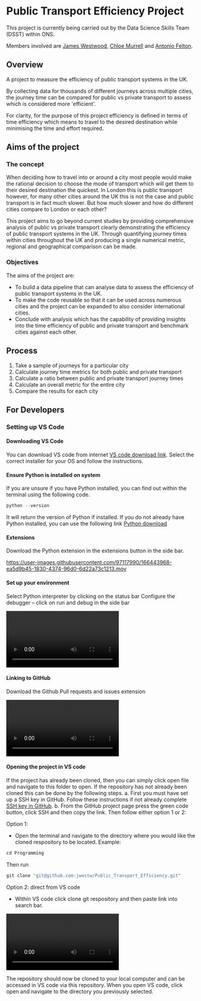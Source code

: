 # Public Transport Efficiency Project

This project is currently being carried out by the Data Science Skills Team (DSST) within ONS.

Members involved are [James Westwood](https://github.com/jwestw), [Chloe Murrell](https://github.com/chloemurrell) and [Antonio Felton](https://github.com/Antonio-John).

## Overview
A project to measure the efficiency of public transport systems in the UK. 

By collecting data for thousands of different journeys across multiple cities, the journey time can be compared for public vs private transport  to assess which is considered more 'efficient'.

For clarity, for the purpose of this project efficiency is defined in terms of time efficiency which means to travel to the desired destination while minimising the time and effort required. 

## Aims of the project 

### The concept 
When deciding how to travel into or around a city most people would make the rational decision to choose the mode of transport which will get them to their desired destination the quickest. In London this is public transport however, for many other cities around the UK this is not the case and public transport is in fact much slower. But how much slower and how do different cities compare to London or each other?

This project aims to go beyond current studies by providing comprehensive analysis of public vs private transport clearly demonstrating the efficiency of public transport systems in the UK. Through quantifying journey times within cities throughout the UK and producing a single numerical metric, regional and geographical comparison can be made. 

### Objectives 
The aims of the project are:
- To build a data pipeline that can analyse data to assess the efficiency of public transport systems in the UK. 
- To make the code reusable so that it can be used across numerous cities and the project can be expanded to also consider international cities.
- Conclude with analysis which has the capability of providing insights into the time efficiency of public and private transport and benchmark cities against each other. 

## Process
1.	Take a sample of journeys for a particular city
2.	Calculate journey time metrics for both public and private transport
3.	Calculate a ratio between public and private transport journey times 
4.	Calculate an overall metric for the entire city
5.	Compare the results for each city

## For Developers

### Setting up VS Code 

#### Downloading VS Code

You can download VS code from internet [VS code download link](https://code.visualstudio.com/download). Select the correct installer for your OS and follow the instructions. 

#### Ensure Python is installed on system
If you are unsure if you have Python installed, you can find out within the terminal using the following code. 
```python 
python --version
```
It will return the version of Python if installed. 
If you do not already have Python installed, you can use the following link [Python download](https://www.python.org/downloads/)

#### Extensions
Download the Python extension in the extensions button in the side bar. 

https://user-images.githubusercontent.com/97117990/166443968-ea5d9b45-1830-4374-96d0-6d22a73c1213.mov

#### Set up your environment
Select Python interpreter by clicking on the status bar
Configure the debugger – click on run and debug in the side bar

![Setting up the environment](https://user-images.githubusercontent.com/97117990/164271440-13e40244-d4cb-4f38-9cb7-7a95a7932a75.mov)

#### Linking to GitHub 
Download the Github Pull requests and issues extension

![Linking to GitHub](https://user-images.githubusercontent.com/97117990/164272228-3cbd3204-cf4d-4f7d-9e53-6bcc182e4401.mov)

#### Opening the project in VS code 
If the project has already been cloned, then you can simply click open file and navigate to this folder to open.
If the repository has not already been cloned this can be done by the following steps.
a.	First you must have set up a SSH key in GitHub. Follow these instructions if not already complete [SSH key in GitHub](https://docs.github.com/en/authentication/connecting-to-github-with-ssh). 
b.	From the GitHub project page press the green code button, click SSH and then copy the link. 
Then follow either option 1 or 2:

Option 1: 
- Open the terminal and navigate to the directory where you would like the cloned respository to be located. 
Example: 
```python 
cd Programming
``` 
Then run 
```python 
git clone "git@github.com:jwestw/Public_Transport_Efficiency.git"
```
Option 2: direct from VS code 
- Within VS code click clone git respository and then paste link into search bar. 

![Cloning the GitHub repository](https://user-images.githubusercontent.com/97117990/164274806-42f04a32-30db-45e7-a62b-68a3d26b8f6a.mov)

The repository should now be cloned to your local computer and can be accessed in VS code via this repository. When you open VS code, click open and navigate to the directory you previously selected.   
